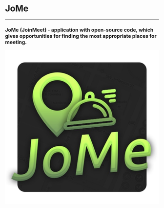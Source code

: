 # JoMe
---
### JoMe (JoinMeet) - application with open-source code, which gives opportunities for finding the most appropriate places for meeting.

<img align="center" src="res/JoMe.jpg">
